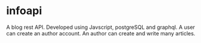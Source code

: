# infoapi
A blog rest API.
Developed using Javscript, postgreSQL and graphql.
A user can create an author account.
An author can create and write many articles.
